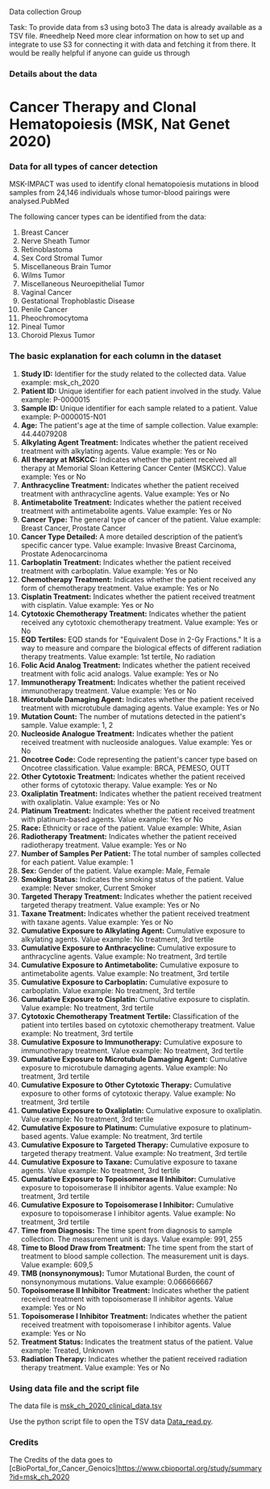 Data collection Group

Task: To provide data from s3 using boto3 
The data is already available as a TSV file.
#needhelp
Need more clear information on how to set up and integrate to use S3 for connecting it with data and fetching it from there.
It would be really helpful if anyone can guide us through

### Details about the data
# Cancer Therapy and Clonal Hematopoiesis (MSK, Nat Genet 2020)

### Data for all types of cancer detection

MSK-IMPACT was used to identify clonal hematopoiesis mutations in blood samples from 24,146 individuals whose tumor-blood pairings were analysed.PubMed

The following cancer types can be identified from the data:
1. Breast Cancer
2. Nerve Sheath Tumor
3. Retinoblastoma
4. Sex Cord Stromal Tumor
5. Miscellaneous Brain Tumor
6. Wilms Tumor 
7. Miscellaneous Neuroepithelial Tumor
8. Vaginal Cancer
9. Gestational Trophoblastic Disease
10. Penile Cancer
11. Pheochromocytoma
12. Pineal Tumor
13. Choroid Plexus Tumor

### The basic explanation for each column in the dataset
1.	**Study ID:** Identifier for the study related to the collected data. Value example: msk_ch_2020
2.	**Patient ID:** Unique identifier for each patient involved in the study. Value example: P-0000015
3.	**Sample ID:** Unique identifier for each sample related to a patient. Value example: P-0000015-N01
4.	**Age:** The patient's age at the time of sample collection. Value example: 44.44079208
5.	**Alkylating Agent Treatment:** Indicates whether the patient received treatment with alkylating agents. Value example: Yes or No
6.	**All therapy at MSKCC:** Indicates whether the patient received all therapy at Memorial Sloan Kettering Cancer Center (MSKCC). Value example: Yes or No
7.	**Anthracycline Treatment:** Indicates whether the patient received treatment with anthracycline agents. Value example: Yes or No
8.	**Antimetabolite Treatment:** Indicates whether the patient received treatment with antimetabolite agents. Value example: Yes or No
9.	**Cancer Type:** The general type of cancer of the patient. Value example: Breast Cancer, Prostate Cancer
10.	**Cancer Type Detailed:** A more detailed description of the patient’s specific cancer type. Value example: Invasive Breast Carcinoma, Prostate Adenocarcinoma
11.	**Carboplatin Treatment:** Indicates whether the patient received treatment with carboplatin. Value example: Yes or No
12.	**Chemotherapy Treatment:** Indicates whether the patient received any form of chemotherapy treatment. Value example: Yes or No
13.	**Cisplatin Treatment:** Indicates whether the patient received treatment with cisplatin. Value example: Yes or No
14.	**Cytotoxic Chemotherapy Treatment:** Indicates whether the patient received any cytotoxic chemotherapy treatment. Value example: Yes or No
15.	**EQD Tertiles:** EQD stands for "Equivalent Dose in 2-Gy Fractions." It is a way to measure and compare the biological effects of different radiation therapy treatments. Value example: 1st tertile, No radiation
16.	**Folic Acid Analog Treatment:** Indicates whether the patient received treatment with folic acid analogs. Value example: Yes or No
17.	**Immunotherapy Treatment:** Indicates whether the patient received immunotherapy treatment. Value example: Yes or No
18.	**Microtubule Damaging Agent:** Indicates whether the patient received treatment with microtubule damaging agents. Value example: Yes or No
19.	**Mutation Count:** The number of mutations detected in the patient's sample. Value example: 1, 2 
20.	**Nucleoside Analogue Treatment:** Indicates whether the patient received treatment with nucleoside analogues. Value example: Yes or No
21.	**Oncotree Code:** Code representing the patient's cancer type based on Oncotree classification. Value example: BRCA, PEMESO, OUTT
22.	**Other Cytotoxic Treatment:** Indicates whether the patient received other forms of cytotoxic therapy. Value example: Yes or No
23.	**Oxaliplatin Treatment:** Indicates whether the patient received treatment with oxaliplatin. Value example: Yes or No
24.	**Platinum Treatment:** Indicates whether the patient received treatment with platinum-based agents. Value example: Yes or No
25.	**Race:** Ethnicity or race of the patient. Value example: White, Asian
26.	**Radiotherapy Treatment:** Indicates whether the patient received radiotherapy treatment. Value example: Yes or No
27.	**Number of Samples Per Patient:** The total number of samples collected for each patient. Value example: 1
28.	**Sex:** Gender of the patient. Value example: Male, Female	 
29.	**Smoking Status:** Indicates the smoking status of the patient. Value example: Never smoker, Current Smoker
30.	**Targeted Therapy Treatment:** Indicates whether the patient received targeted therapy treatment. Value example: Yes or No
31.	**Taxane Treatment:** Indicates whether the patient received treatment with taxane agents. Value example: Yes or No
32.	**Cumulative Exposure to Alkylating Agent:** Cumulative exposure to alkylating agents. Value example: No treatment, 3rd tertile
33.	**Cumulative Exposure to Anthracycline:** Cumulative exposure to anthracycline agents. Value example: No treatment, 3rd tertile
34.	**Cumulative Exposure to Antimetabolite:** Cumulative exposure to antimetabolite agents. Value example: No treatment, 3rd tertile
35.	**Cumulative Exposure to Carboplatin:** Cumulative exposure to carboplatin. Value example: No treatment, 3rd tertile
36.	**Cumulative Exposure to Cisplatin:** Cumulative exposure to cisplatin. Value example: No treatment, 3rd tertile
37.	**Cytotoxic Chemotherapy Treatment Tertile:** Classification of the patient into tertiles based on cytotoxic chemotherapy treatment. Value example: No treatment, 3rd tertile
38.	**Cumulative Exposure to Immunotherapy:** Cumulative exposure to immunotherapy treatment. Value example: No treatment, 3rd tertile
39.	**Cumulative Exposure to Microtubule Damaging Agent:** Cumulative exposure to microtubule damaging agents. Value example: No treatment, 3rd tertile
40.	**Cumulative Exposure to Other Cytotoxic Therapy:** Cumulative exposure to other forms of cytotoxic therapy. Value example: No treatment, 3rd tertile
41.	**Cumulative Exposure to Oxaliplatin:** Cumulative exposure to oxaliplatin. Value example: No treatment, 3rd tertile
42.	**Cumulative Exposure to Platinum:** Cumulative exposure to platinum-based agents. Value example: No treatment, 3rd tertile
43.	**Cumulative Exposure to Targeted Therapy:** Cumulative exposure to targeted therapy treatment. Value example: No treatment, 3rd tertile
44.	**Cumulative Exposure to Taxane:** Cumulative exposure to taxane agents. Value example: No treatment, 3rd tertile
45.	**Cumulative Exposure to Topoisomerase II Inhibitor:** Cumulative exposure to topoisomerase II inhibitor agents. Value example: No treatment, 3rd tertile
46.	**Cumulative Exposure to Topoisomerase I Inhibitor:** Cumulative exposure to topoisomerase I inhibitor agents. Value example: No treatment, 3rd tertile
47.	**Time from Diagnosis:** The time spent from diagnosis to sample collection. The measurement unit is days. Value example: 991, 255
48.	**Time to Blood Draw from Treatment:** The time spent from the start of treatment to blood sample collection. The measurement unit is days. Value example: 609,5
49.	**TMB (nonsynonymous):** Tumor Mutational Burden, the count of nonsynonymous mutations. Value example: 0.066666667
50.	**Topoisomerase II Inhibitor Treatment:** Indicates whether the patient received treatment with topoisomerase II inhibitor agents. Value example: Yes or No
51.	**Topoisomerase I Inhibitor Treatment:** Indicates whether the patient received treatment with topoisomerase I inhibitor agents. Value example: Yes or No
52.	**Treatment Status:** Indicates the treatment status of the patient. Value example: Treated, Unknown
53.	**Radiation Therapy:** Indicates whether the patient received radiation therapy treatment. Value example: Yes or No

### Using data file and the script file 

The data file is [msk_ch_2020_clinical_data.tsv](https://github.com/professor-greebie/SENG8080-3-field_project/blob/main/data%20collection/msk_ch_2020_clinical_data.tsv)

Use the python script file to open the TSV data [Data_read.py](https://github.com/professor-greebie/SENG8080-3-field_project/blob/main/data%20collection/data_read.py).

### Credits
The Credits of the data goes to [cBioPortal_for_Cancer_Genoics]https://www.cbioportal.org/study/summary?id=msk_ch_2020
